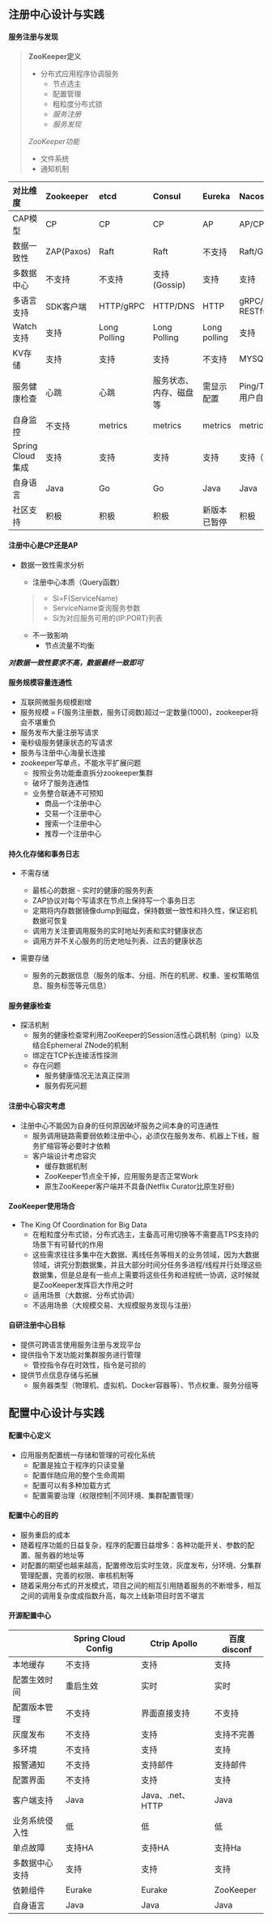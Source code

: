 ## 注册中心设计与实践 ##

#### 服务注册与发现 ####

> __ZooKeeper定义__  
> 
> - 分布式应用程序协调服务
>   - 节点选主  
>   - 配置管理  
>   - 粗粒度分布式锁
>   - _服务注册_  
>   - _服务发现_
> 
> _ZooKeeper功能_  
>   
> - 文件系统  
> - 通知机制  

|对比维度|Zookeeper|etcd|Consul|Eureka|Nacos|  
|:---|:---|:---|:---|:---|:---|
|CAP模型|CP|CP|CP|AP|AP/CP|
|数据一致性|ZAP(Paxos)|Raft|Raft|不支持|Raft/Gossip|
|多数据中心|不支持|不支持|支持(Gossip)|支持|支持|
|多语言支持|SDK客户端|HTTP/gRPC|HTTP/DNS|HTTP|gRPC/Dubbo/Spring Cloud RESTful|
|Watch支持|支持|Long Polling|Long Polling|Long polling|支持|
|KV存储|支持|支持|支持|不支持|MYSQL|
|服务健康检查|心跳|心跳|服务状态、内存、磁盘等|需显示配置|Ping/TCP/HTTP/MySQL/agent/用户自定义|
|自身监控|不支持|metrics|metrics|metrics|metrics|
|Spring Cloud 集成|支持|支持|支持|支持|支持（Dubbo/K8S）|
|自身语言|Java|Go|Go|Java|Java|
|社区支持|积极|积极|积极|新版本已暂停|积极|

#### 注册中心是CP还是AP ####
- 数据一致性需求分析
	- 注册中心本质（Query函数）
	
	> - Si=F(ServiceName)
	> - ServiceName查询服务参数
	> - Si为对应服务可用的(IP:PORT)列表
	
	- 不一致影响
		- 节点流量不均衡

___对数据一致性要求不高，数据最终一致即可___

#### 服务规模容量连通性 ####
- 互联网微服务规模剧增
- 服务规模 = F(服务注册数，服务订阅数)超过一定数量(1000)，zookeeper将会不堪重负
- 服务发布大量注册写请求
- 毫秒级服务健康状态的写请求
- 服务与注册中心海量长连接
- zookeeper写单点，不能水平扩展问题 
	- 按照业务功能垂直拆分zookeeper集群
	- 破坏了服务连通性
	- 业务整合联通不可预知
	  - 商品一个注册中心
	  - 交易一个注册中心
	  - 搜索一个注册中心
	  - 推荐一个注册中心

#### 持久化存储和事务日志 ####
- 不需存储
  - 最核心的数据 - 实时的健康的服务列表
  - ZAP协议对每个写请求在节点上保持写一个事务日志
  - 定期将内存数据镜像dump到磁盘，保持数据一致性和持久性，保证宕机数据可恢复
  - 调用方关注要调用服务的实时地址列表和实时健康状态
  - 调用方并不关心服务的历史地址列表、过去的健康状态

- 需要存储
  - 服务的元数据信息（服务的版本、分组、所在的机房、权重、鉴权策略信息、服务标签等元信息）

#### 服务健康检查 #### 
- 探活机制 
  - 服务的健康检查常利用ZooKeeper的Session活性心跳机制（ping）以及结合Ephemeral ZNode的机制
  - 绑定在TCP长连接活性探测
  - 存在问题
    - 服务健康情况无法真正探测
    - 服务假死问题

#### 注册中心容灾考虑 ####
- 注册中心不能因为自身的任何原因破坏服务之间本身的可连通性
  - 服务调用链路需要弱依赖注册中心，必须仅在服务发布、机器上下线，服务扩缩容等必要时才依赖
  - 客户端设计考虑容灾
    - 缓存数据机制
    - ZooKeeper节点全干掉，应用服务是否正常Work
    - 原生ZooKeeper客户端并不具备(Netflix Curator比原生好些)

#### ZooKeeper使用场合 ####
- The King Of Coordination for Big Data   
  - 在粗粒度分布式锁，分布式选主，主备高可用切换等不需要高TPS支持的场景下有可替代的作用
  - 这些需求往往多集中在大数据、离线任务等相关的业务领域，因为大数据领域，讲究分割数据集，并且大部分时间分任务多进程/线程并行处理这些数据集，但是总是有一些点上需要将这些任务和进程统一协调，这时候就是ZooKeeper发挥巨大作用之时
  - 适用场景（大数据、分布式协调）
  - 不适用场景（大规模交易、大规模服务发现与注册）

#### 自研注册中心目标 ####
- 提供可跨语言使用服务注册与发现平台
- 提供指令下发功能对集群服务进行管理
  - 管控指令存在时效性，指令是可损的
- 提供节点信息存储与拓展
  - 服务器类型（物理机、虚拟机、Docker容器等）、节点权重、服务分组等

## 配置中心设计与实践 ##
#### 配置中心定义 ####
- 应用服务配置统一存储和管理的可视化系统
	- 配置是独立于程序的只读变量
	- 配置伴随应用的整个生命周期
	- 配置可以有多种加载方式
	- 配置需要治理（权限控制\|不同环境、集群配置管理）

#### 配置中心的目的 ####
- 服务重启的成本  
- 随着程序功能的日益复杂，程序的配置日益增多：各种功能开关、参数的配置、服务器的地址等  
- 对配置的期望也越来越高，配置修改后实时生效，灰度发布，分环境、分集群管理配置，完善的权限、审核机制等  
- 随着采用分布式的开发模式，项目之间的相互引用随着服务的不断增多，相互之间的调用复杂度成指数升高，每次上线新项目时苦不堪言

#### 开源配置中心 ####
||Spring Cloud Config|Ctrip Apollo|百度disconf|
|---|---|---|---|
|本地缓存|不支持|支持|支持|
|配置生效时间|重启生效|实时|实时|
|配置版本管理|不支持|界面直接支持|不支持|
|灰度发布|不支持|支持|支持不完善|
|多环境|不支持|支持|支持|
|报警通知|不支持|支持邮件|支持邮件|
|配置界面|不支持|支持|支持|
|客户端支持|Java|Java、.net、HTTP|Java|
|业务系统侵入性|低|低|低|
|单点故障|支持HA|支持HA|支持Ha|
|多数据中心支持|支持|支持|支持|
|依赖组件|Eurake|Eurake|ZooKeeper|
|自身语言|Java|Java|Java|


